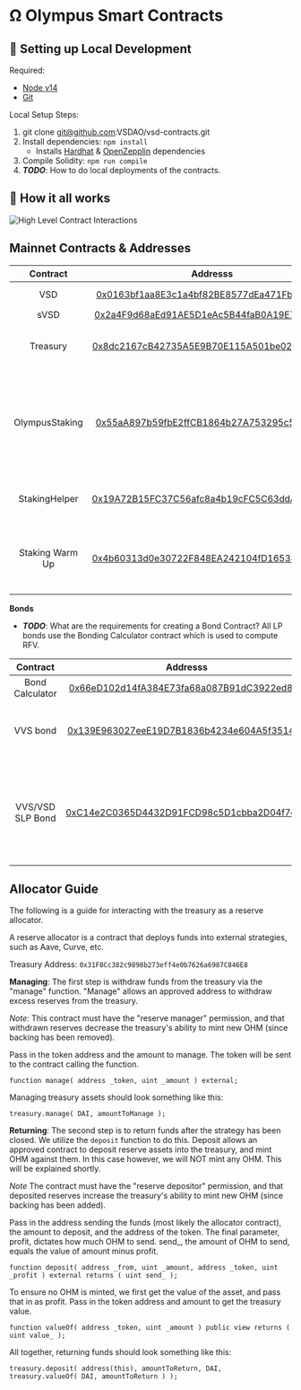 # Ω Olympus Smart Contracts


##  🔧 Setting up Local Development
Required: 
- [Node v14](https://nodejs.org/download/release/latest-v14.x/)  
- [Git](https://git-scm.com/downloads)


Local Setup Steps:
1. git clone git@github.com:VSDAO/vsd-contracts.git 
1. Install dependencies: `npm install` 
    - Installs [Hardhat](https://hardhat.org/getting-started/) & [OpenZepplin](https://docs.openzeppelin.com/contracts/4.x/) dependencies
1. Compile Solidity: `npm run compile`
1. **_TODO_**: How to do local deployments of the contracts.


## 🤨 How it all works
![High Level Contract Interactions](./docs/box-diagram.png)

## Mainnet Contracts & Addresses

|Contract       | Addresss                                                                                                            | Notes   |
|:-------------:|:-------------------------------------------------------------------------------------------------------------------:|-------|
|VSD            |[0x0163bf1aa8E3c1a4bf82BE8577dEa471Fb1DEA74](https://cronos.crypto.org/explorer/address/0x0163bf1aa8E3c1a4bf82BE8577dEa471Fb1DEA74)| Main Token Contract|
|sVSD           |[0x2a4F9d68aEd91AE5D1eAc5B44faB0A19E79B95dd](https://cronos.crypto.org/explorer/address/0x2a4F9d68aEd91AE5D1eAc5B44faB0A19E79B95dd)| Staked Vsd|
|Treasury       |[0x8dc2167cB42735A5E9B70E115A501be0250874bE](https://cronos.crypto.org/explorer/address/0x8dc2167cB42735A5E9B70E115A501be0250874bE)| VSD Treasury holds all the assets        |
|OlympusStaking |[0x55aA897b59fbE2ffCB1864b27A753295c53071dc](https://cronos.crypto.org/explorer/address/0x55aA897b59fbE2ffCB1864b27A753295c53071dc)| Main Staking contract responsible for calling rebases every 5200 blocks|
|StakingHelper  |[0x19A72B15FC37C56afc8a4b19cFC5C63ddAD04A62](https://cronos.crypto.org/explorer/address/0x19A72B15FC37C56afc8a4b19cFC5C63ddAD04A62)| Helper Contract to Stake with 0 warmup |
|Staking Warm Up|[0x4b60313d0e30722F848EA242104fD16538C42BB3](https://cronos.crypto.org/explorer/address/0x4b60313d0e30722F848EA242104fD16538C42BB3)| Instructs the Staking contract when a user can claim sVSD |


**Bonds**
- **_TODO_**: What are the requirements for creating a Bond Contract?
All LP bonds use the Bonding Calculator contract which is used to compute RFV. 

|Contract       | Addresss                                                                                                            | Notes   |
|:-------------:|:-------------------------------------------------------------------------------------------------------------------:|-------|
|Bond Calculator|[0x66eD102d14fA384E73fa68a087B91dC3922ed8A9](https://cronos.crypto.org/explorer/address/0x66eD102d14fA384E73fa68a087B91dC3922ed8A9)| |
|VVS bond|[0x139E963027eeE19D7B1836b4234e604A5f351426](https://cronos.crypto.org/explorer/address/0x139E963027eeE19D7B1836b4234e604A5f351426)| Main bond managing serve mechanics for VSD/VVS|
|VVS/VSD SLP Bond|[0xC14e2C0365D4432D91FCD98c5D1cbba2D04f7d60](https://cronos.crypto.org/explorer/address/0xC14e2C0365D4432D91FCD98c5D1cbba2D04f7d60)| Manages mechhanism for thhe protocol to buy baack its own liquidity from the pair. |

## Allocator Guide

The following is a guide for interacting with the treasury as a reserve allocator.

A reserve allocator is a contract that deploys funds into external strategies, such as Aave, Curve, etc.

Treasury Address: `0x31F8Cc382c9898b273eff4e0b7626a6987C846E8`

**Managing**:
The first step is withdraw funds from the treasury via the "manage" function. "Manage" allows an approved address to withdraw excess reserves from the treasury.

*Note*: This contract must have the "reserve manager" permission, and that withdrawn reserves decrease the treasury's ability to mint new OHM (since backing has been removed).

Pass in the token address and the amount to manage. The token will be sent to the contract calling the function.

```
function manage( address _token, uint _amount ) external;
```

Managing treasury assets should look something like this:
```
treasury.manage( DAI, amountToManage );
```

**Returning**:
The second step is to return funds after the strategy has been closed.
We utilize the `deposit` function to do this. Deposit allows an approved contract to deposit reserve assets into the treasury, and mint OHM against them. In this case however, we will NOT mint any OHM. This will be explained shortly.

*Note* The contract must have the "reserve depositor" permission, and that deposited reserves increase the treasury's ability to mint new OHM (since backing has been added).


Pass in the address sending the funds (most likely the allocator contract), the amount to deposit, and the address of the token. The final parameter, profit, dictates how much OHM to send. send_, the amount of OHM to send, equals the value of amount minus profit.
```
function deposit( address _from, uint _amount, address _token, uint _profit ) external returns ( uint send_ );
```

To ensure no OHM is minted, we first get the value of the asset, and pass that in as profit.
Pass in the token address and amount to get the treasury value.
```
function valueOf( address _token, uint _amount ) public view returns ( uint value_ );
```

All together, returning funds should look something like this:
```
treasury.deposit( address(this), amountToReturn, DAI, treasury.valueOf( DAI, amountToReturn ) );
```
